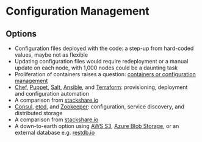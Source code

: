 # Configuration Management

## Options

* Configuration files deployed with the code: a step-up from hard-coded values, maybe not as flexible
* Updating configuration files would require redeployment or a manual update on each node, with 1,000 nodes could be a daunting task
* Proliferation of containers raises a question: [containers or configuration management](https://blog.containership.io/containers-vs-config-management-e64cbb744a94)
* [Chef](http://www.chef.io/), [Puppet](http://puppetlabs.com/), [Salt](http://saltstack.com/), [Ansible](http://ansible.com/), and [Terraform](https://www.terraform.io/): provisioning, deployment and configuration automation
* A comparison from [stackshare.io](https://stackshare.io/stackups/ansible-vs-puppet-vs-salt)
* [Consul](https://www.consul.io/), [etcd](https://github.com/coreos/etcd), and [Zookeeper](https://zookeeper.apache.org/): configuration, service discovery, and distributed storage
* A comparison from [stackshare.io](https://stackshare.io/stackups/consul-vs-zookeeper-vs-etcd)
* A down-to-earth option using [AWS S3](https://aws.amazon.com/s3/), [Azure Blob Storage](https://azure.microsoft.com/en-us/services/storage/blobs/), or an external database e.g. [restdb.io](https://restdb.io/)